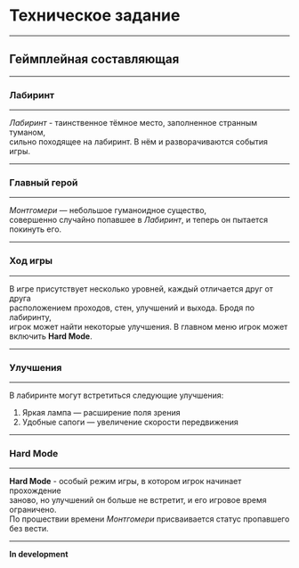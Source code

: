 # Техническое задание #
***
## Геймплейная составляющая ##
***
### Лабиринт ###
***
*Лабиринт* - таинственное тёмное место, заполненное странным туманом,  
сильно походящее на лабиринт. В нём и разворачиваются события игры.
***
### Главный герой ### 
***
*Монтгомери* — небольшое гуманоидное существо,  
совершенно случайно попавшее в *Лабиринт*,
и теперь он пытается покинуть его.
***
### Ход игры ###
***
В игре присутствует несколько уровней, каждый отличается друг от друга  
расположением проходов, стен, улучшений и выхода. Бродя по лабиринту,  
игрок может найти некоторые улучшения. В главном меню игрок может включить **Hard Mode**.
***
### Улучшения ###
***
В лабиринте могут встретиться следующие улучшения:
1. Яркая лампа — расширение поля зрения
2. Удобные сапоги — увеличение скорости передвижения
***
### Hard Mode ###
***
**Hard Mode** - особый режим игры, в котором игрок начинает прохождение  
заново, но улучшений он больше не встретит, и его игровое время ограничено.  
По прошествии времени *Монтгомери* присваивается статус пропавшего без вести.
***
**In development**

